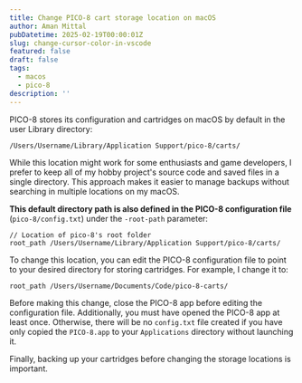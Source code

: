 ```yaml
---
title: Change PICO-8 cart storage location on macOS
author: Aman Mittal
pubDatetime: 2025-02-19T00:00:01Z
slug: change-cursor-color-in-vscode
featured: false
draft: false
tags:
  - macos
  - pico-8
description: ''
---
```


PICO-8 stores its configuration and cartridges on macOS by default in the user Library directory:

```bash
/Users/Username/Library/Application Support/pico-8/carts/
```

While this location might work for some enthusiasts and game developers, I prefer to keep all of my hobby project's source code and saved files in a single directory. This approach makes it easier to manage backups without searching in multiple locations on my macOS.

**This default directory path is also defined in the PICO-8 configuration file** (`pico-8/config.txt`) under the `-root-path` parameter:

```plain
// Location of pico-8's root folder
root_path /Users/Username/Library/Application Support/pico-8/carts/
```

To change this location, you can edit the PICO-8 configuration file to point to your desired directory for storing cartridges. For example, I change it to:

```plain
root_path /Users/Username/Documents/Code/pico-8-carts/
```

Before making this change, close the PICO-8 app before editing the configuration file. Additionally, you must have opened the PICO-8 app at least once. Otherwise, there will be no `config.txt` file created if you have only copied the `PICO-8.app` to your `Applications` directory without launching it.

Finally, backing up your cartridges before changing the storage locations is important.
